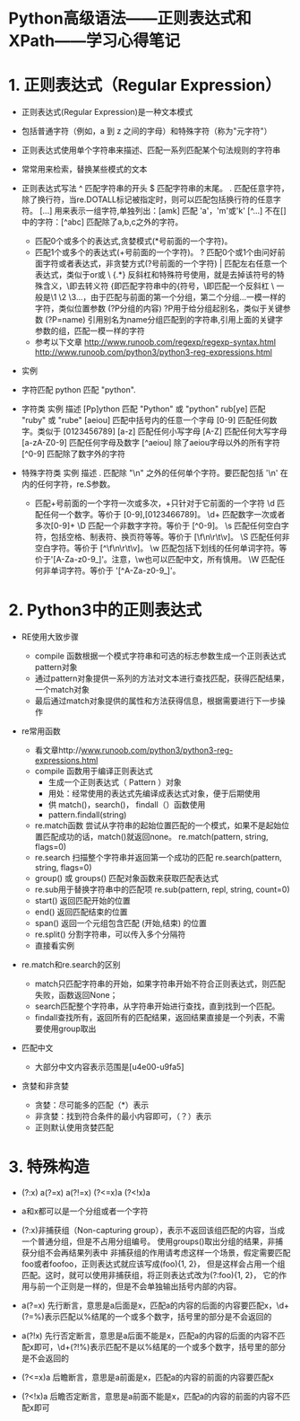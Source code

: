 # **Python高级语法——正则表达式和XPath——学习心得笔记**
  
# 1. 正则表达式（Regular Expression）
- 正则表达式(Regular Expression)是一种文本模式
- 包括普通字符（例如，a 到 z 之间的字母）和特殊字符（称为"元字符"）
- 正则表达式使用单个字符串来描述、匹配一系列匹配某个句法规则的字符串
- 常常用来检索，替换某些模式的文本

- 正则表达式写法
    ^	匹配字符串的开头
    $	匹配字符串的末尾。
    .	匹配任意字符，除了换行符，当re.DOTALL标记被指定时，则可以匹配包括换行符的任意字符。
    [...]	用来表示一组字符,单独列出：[amk] 匹配 'a'，'m'或'k'
    [^...]	不在[]中的字符：[^abc] 匹配除了a,b,c之外的字符。
    *	匹配0个或多个的表达式,贪婪模式(*号前面的一个字符)。
    +	匹配1个或多个的表达式(+号前面的一个字符)。
    ?	匹配0个或1个由问好前面字符或者表达式，非贪婪方式(?号前面的一个字符)
    |   匹配左右任意一个表达式，类似于or或
    \   \{.*\} 反斜杠和特殊符号使用，就是去掉该符号的特殊含义，\即去转义符
        \{即匹配字符串中的{符号，\\即匹配一个反斜杠
    \   一般是\1 \2 \3...，由于匹配与前面的第一个分组，第二个分组...一模一样的字符，类似位置参数
    (?P<name>分组的内容) 	?P<name>用于给分组起别名，类似于关键参数
    (?P=name)  	引用别名为name分组匹配到的字符串,引用上面的关键字参数的组，匹配一模一样的字符
    
    - 参考以下文章
    http://www.runoob.com/regexp/regexp-syntax.html
    http://www.runoob.com/python3/python3-reg-expressions.html
    
- 实例

- 字符匹配
    python	匹配 "python".

- 字符类
    实例	描述
    [Pp]ython	匹配 "Python" 或 "python"
    rub[ye]	匹配 "ruby" 或 "rube"
    [aeiou]	匹配中括号内的任意一个字母
    [0-9]	匹配任何数字。类似于 [0123456789]
    [a-z]	匹配任何小写字母
    [A-Z]	匹配任何大写字母
    [a-zA-Z0-9]	匹配任何字母及数字
    [^aeiou]	除了aeiou字母以外的所有字符
    [^0-9]	匹配除了数字外的字符

- 特殊字符类
    实例	描述
    .	匹配除 "\n" 之外的任何单个字符。要匹配包括 '\n' 在内的任何字符，re.S参数。
    +   匹配+号前面的一个字符一次或多次，+只针对于它前面的一个字符
    \d	匹配任何一个数字。等价于 [0-9],[0123466789]。
    \d+ 匹配数字一次或者多次[0-9]+
    \D	匹配一个非数字字符。等价于 [^0-9]。
    \s	匹配任何空白字符，包括空格、制表符、换页符等等。等价于 [\f\n\r\t\v]。
    \S	匹配任何非空白字符。等价于 [^\f\n\r\t\v]。
    \w	匹配包括下划线的任何单词字符。等价于'[A-Za-z0-9_]'。注意，\w也可以匹配中文，所有慎用。
    \W	匹配任何非单词字符。等价于 '[^A-Za-z0-9_]'。 
        
# 2. Python3中的正则表达式
- RE使用大致步骤
    - compile 函数根据一个模式字符串和可选的标志参数生成一个正则表达式pattern对象   
    - 通过pattern对象提供一系列的方法对文本进行查找匹配，获得匹配结果，一个match对象
    - 最后通过match对象提供的属性和方法获得信息，根据需要进行下一步操作
- re常用函数
    - 看文章http://www.runoob.com/python3/python3-reg-expressions.html
    - compile 函数用于编译正则表达式
        - 生成一个正则表达式（ Pattern ）对象
        - 用处：经常使用的表达式先编译成表达式对象，便于后期使用
        - 供 match()，search()， findall（）函数使用
        - pattern.findall(string)
    - re.match函数
        尝试从字符串的起始位置匹配的一个模式，如果不是起始位置匹配成功的话，match()就返回none。
        re.match(pattern, string, flags=0)
    - re.search 扫描整个字符串并返回第一个成功的匹配
        re.search(pattern, string, flags=0)
    - group() 或 groups() 匹配对象函数来获取匹配表达式
    - re.sub用于替换字符串中的匹配项
        re.sub(pattern, repl, string, count=0)
    - start() 返回匹配开始的位置
    - end() 返回匹配结束的位置
    - span() 返回一个元组包含匹配 (开始,结束) 的位置 
    - re.split() 分割字符串，可以传入多个分隔符
    - 直接看实例

- re.match和re.search的区别  
    - match只匹配字符串的开始，如果字符串开始不符合正则表达式，则匹配失败，函数返回None；
    - search匹配整个字符串，从字符串开始进行查找，直到找到一个匹配。
    - findall查找所有，返回所有的匹配结果，返回结果直接是一个列表，不需要使用group取出
    
- 匹配中文
    - 大部分中文内容表示范围是[u4e00-u9fa5]  
    
- 贪婪和非贪婪
    - 贪婪：尽可能多的匹配（*）表示
    - 非贪婪：找到符合条件的最小内容即可，（？）表示
    - 正则默认使用贪婪匹配   
    

# 3. 特殊构造
- (?:x)   a(?=x)  a(?!=x)  (?<=x)a  (?<!x)a  
- a和x都可以是一个分组或者一个字符
   
- (?:x)非捕获组（Non-capturing group），表示不返回该组匹配的内容，当成一个普通分组，但是不占用分组编号。
    使用groups()取出分组的结果，非捕获分组不会再结果列表中
    非捕获组的作用请考虑这样一个场景，假定需要匹配foo或者foofoo，正则表达式就应该写成(foo){1, 2}，
    但是这样会占用一个组匹配。这时，就可以使用非捕获组，将正则表达式改为(?:foo){1, 2}，
    它的作用与前一个正则是一样的，但是不会单独输出括号内部的内容。    
- a(?=x) 先行断言，意思是a后面是x，匹配a的内容的后面的内容要匹配x，\d+(?=%)表示匹配以%结尾的一个或多个数字，括号里的部分是不会返回的
- a(?!x) 先行否定断言，意思是a后面不能是x，匹配a的内容的后面的内容不匹配x即可，\d+(?!%)表示匹配不是以%结尾的一个或多个数字，括号里的部分是不会返回的
- (?<=x)a 后瞻断言，意思是a前面是x，匹配a的内容的前面的内容要匹配x
- (?<!x)a 后瞻否定断言，意思是a前面不能是x，匹配a的内容的前面的内容不匹配x即可
    
